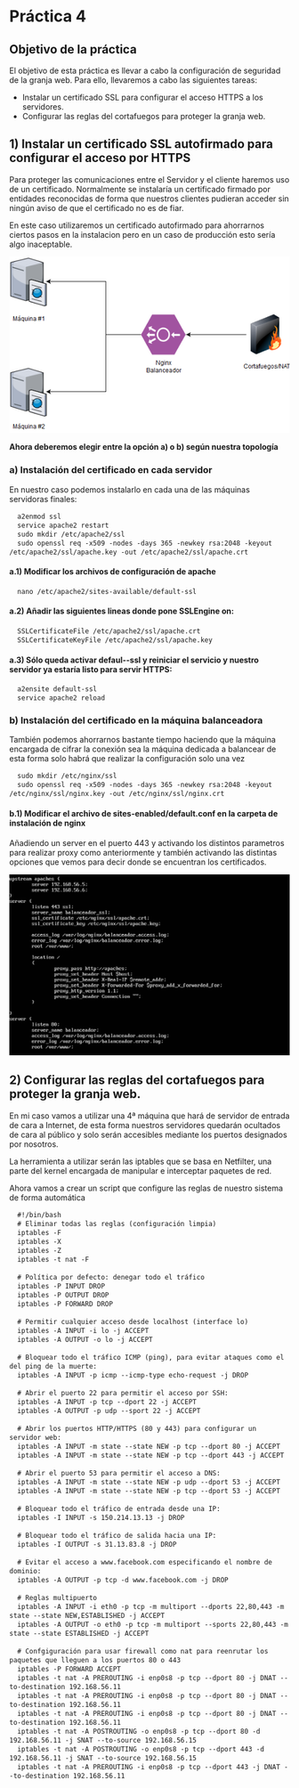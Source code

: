# Práctica 4

## Objetivo de la práctica

El objetivo de esta práctica es llevar a cabo la configuración de seguridad de la granja 
web. Para ello, llevaremos a cabo las siguientes tareas:
- Instalar un certificado SSL para configurar el acceso HTTPS a los servidores.
- Configurar las reglas del cortafuegos para proteger la granja web.

## 1) Instalar un certificado SSL autofirmado para configurar el acceso por HTTPS

Para proteger las comunicaciones entre el Servidor y el cliente haremos uso de un certificado.
Normalmente se instalaría un certificado firmado por entidades reconocidas de forma que nuestros
clientes pudieran acceder sin ningún aviso de que el certificado no es de fiar.

En este caso utilizaremos un certificado autofirmado para ahorrarnos ciertos pasos en la instalacion
pero en un caso de producción esto sería algo inaceptable.

![alt text](https://github.com/jcpulido97/SWAP/blob/master/Practicas/P4/img/granja.png)

**Ahora deberemos elegir entre la opción a) o b) según nuestra topología**

### a) Instalación del certificado en cada servidor

En nuestro caso podemos instalarlo en cada una de las máquinas servidoras finales:
```
  a2enmod ssl
  service apache2 restart 
  sudo mkdir /etc/apache2/ssl 
  sudo openssl req -x509 -nodes -days 365 -newkey rsa:2048 -keyout /etc/apache2/ssl/apache.key -out /etc/apache2/ssl/apache.crt
```
#### a.1) Modificar los archivos de configuración de apache
```
  nano /etc/apache2/sites-available/default-ssl
```
#### a.2) Añadir las siguientes lineas donde pone SSLEngine on:
```
  SSLCertificateFile /etc/apache2/ssl/apache.crt 
  SSLCertificateKeyFile /etc/apache2/ssl/apache.key
```
#### a.3) Sólo queda activar defaul--ssl y reiniciar el servicio y nuestro servidor ya estaría listo para servir HTTPS:
```
  a2ensite default-ssl
  service apache2 reload
```

### b) Instalación del certificado en la máquina balanceadora

También podemos ahorrarnos bastante tiempo haciendo que la máquina encargada de cifrar la conexión sea la
máquina dedicada a balancear de esta forma solo habrá que realizar la configuración solo una vez
```
  sudo mkdir /etc/nginx/ssl
  sudo openssl req -x509 -nodes -days 365 -newkey rsa:2048 -keyout /etc/nginx/ssl/nginx.key -out /etc/nginx/ssl/nginx.crt
```
#### b.1) Modificar el archivo de sites-enabled/default.conf en la carpeta de instalación de nginx

Añadiendo un server en el puerto 443 y activando los distintos parametros para realizar proxy como anteriormente
y también activando las distintas opciones que vemos para decir donde se encuentran los certificados.

![alt text](https://github.com/jcpulido97/SWAP/blob/master/Practicas/P4/img/nginx_ssl.PNG)

## 2) Configurar las reglas del cortafuegos para proteger la granja web.

En mi caso vamos a utilizar una 4ª máquina que hará de servidor de entrada de cara a Internet, de esta forma
nuestros servidores quedarán ocultados de cara al público y solo serán accesibles mediante los puertos designados
por nosotros.

La herramienta a utilizar serán las iptables que se basa en Netfilter, una parte del kernel encargada de manipular
e interceptar paquetes de red.

Ahora vamos a crear un script que configure las reglas de nuestro sistema de forma automática
```
  #!/bin/bash
  # Eliminar todas las reglas (configuración limpia)
  iptables -F
  iptables -X
  iptables -Z
  iptables -t nat -F

  # Política por defecto: denegar todo el tráfico
  iptables -P INPUT DROP
  iptables -P OUTPUT DROP
  iptables -P FORWARD DROP

  # Permitir cualquier acceso desde localhost (interface lo)
  iptables -A INPUT -i lo -j ACCEPT
  iptables -A OUTPUT -o lo -j ACCEPT

  # Bloquear todo el tráfico ICMP (ping), para evitar ataques como el del ping de la muerte:
  iptables -A INPUT -p icmp --icmp-type echo-request -j DROP

  # Abrir el puerto 22 para permitir el acceso por SSH:
  iptables -A INPUT -p tcp --dport 22 -j ACCEPT
  iptables -A OUTPUT -p udp --sport 22 -j ACCEPT

  # Abrir los puertos HTTP/HTTPS (80 y 443) para configurar un servidor web:
  iptables -A INPUT -m state --state NEW -p tcp --dport 80 -j ACCEPT
  iptables -A INPUT -m state --state NEW -p tcp --dport 443 -j ACCEPT

  # Abrir el puerto 53 para permitir el acceso a DNS:
  iptables -A INPUT -m state --state NEW -p udp --dport 53 -j ACCEPT
  iptables -A INPUT -m state --state NEW -p tcp --dport 53 -j ACCEPT

  # Bloquear todo el tráfico de entrada desde una IP:
  iptables -I INPUT -s 150.214.13.13 -j DROP

  # Bloquear todo el tráfico de salida hacia una IP:
  iptables -I OUTPUT -s 31.13.83.8 -j DROP

  # Evitar el acceso a www.facebook.com especificando el nombre de dominio:
  iptables -A OUTPUT -p tcp -d www.facebook.com -j DROP

  # Reglas multipuerto
  iptables -A INPUT -i eth0 -p tcp -m multiport --dports 22,80,443 -m state --state NEW,ESTABLISHED -j ACCEPT
  iptables -A OUTPUT -o eth0 -p tcp -m multiport --sports 22,80,443 -m state --state ESTABLISHED -j ACCEPT

  # Confgiguración para usar firewall como nat para reenrutar los paquetes que lleguen a los puertos 80 o 443
  iptables -P FORWARD ACCEPT
  iptables -t nat -A PREROUTING -i enp0s8 -p tcp --dport 80 -j DNAT --to-destination 192.168.56.11
  iptables -t nat -A PREROUTING -i enp0s8 -p tcp --dport 80 -j DNAT --to-destination 192.168.56.11
  iptables -t nat -A PREROUTING -i enp0s8 -p tcp --dport 80 -j DNAT --to-destination 192.168.56.11
  iptables -t nat -A POSTROUTING -o enp0s8 -p tcp --dport 80 -d 192.168.56.11 -j SNAT --to-source 192.168.56.15
  iptables -t nat -A POSTROUTING -o enp0s8 -p tcp --dport 443 -d 192.168.56.11 -j SNAT --to-source 192.168.56.15
  iptables -t nat -A PREROUTING -i enp0s8 -p tcp --dport 443 -j DNAT --to-destination 192.168.56.11
```
